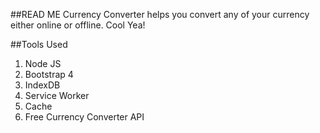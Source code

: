 ##READ ME
Currency Converter helps you convert any of your currency either online or offline. Cool Yea!

##Tools Used
1. Node JS
2. Bootstrap 4
3. IndexDB
4. Service Worker
4. Cache
5. Free Currency Converter API